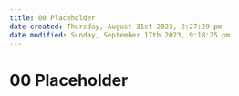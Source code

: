 ```yaml
---
title: 00 Placeholder
date created: Thursday, August 31st 2023, 2:27:29 pm
date modified: Sunday, September 17th 2023, 9:18:25 pm
---
```


# 00 Placeholder
